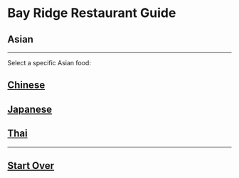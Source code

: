 # Bay Ridge Restaurant Guide
## Asian
---
Select a specific Asian food:
## [Chinese](chinese.md)
## [Japanese](japanese.md)
## [Thai](thai.md)
---
## [Start Over](../home.md)